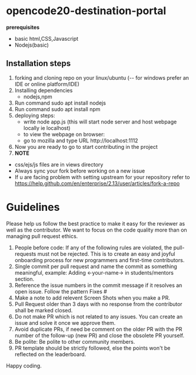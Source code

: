 # opencode20-destination-portal

**prerequisites**
* basic html,CSS,Javascript
* Nodejs(basic)


## Installation steps

1. forking and cloning repo on your linux/ubuntu (-- for windows prefer an IDE or online platform/IDE)
2. Installing dependencies
   * nodejs,npm
3. Run command sudo apt install nodejs
4. Run command sudo apt install npm
5. deploying steps:
   * write  node app.js (this will start node server and host webpage locally ie localhost)
   * to view the webpage on browser:
   * go to mozilla and type URL http://localhost:1112
6. Now you are ready to go to start contributing in the project
7. **NOTE**  
 * css/ejs/js files are in views directory
 * Always sync your fork before working on a new issue
 * If u are facing problem with setting upstream for your repository refer to      https://help.github.com/en/enterprise/2.13/user/articles/fork-a-repo

# Guidelines
Please help us follow the best practice to make it easy for the reviewer as well
as the contributor. We want to focus on the code quality more than on managing
pull request ethics.
1. People before code: If any of the following rules are violated, the
   pull-requests must not be rejected. This is to create an easy and joyful
   onboarding process for new programmers and first-time contributors.
2. Single commit per pull request and name the commit as something meaningful,
   example: Adding <-your-name-> in students/mentors section.
3. Reference the issue numbers in the commit message if it resolves an open
   issue. Follow the pattern Fixes #
4. Make a note to add relevent Screen Shots when you make a PR.
5. Pull Request older than 3 days with no response from the contributor shall be
   marked closed.
6. Do not make PR which is not related to any issues. You can create an issue
   and solve it once we approve them.
7. Avoid duplicate PRs, if need be comment on the older PR with the PR number of
   the follow-up (new PR) and close the obsolete PR yourself.
8. Be polite: Be polite to other community members.
9. PR template should be strictly followed, else the points won't be reflected
   on the leaderboard.

Happy coding.
